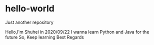 # hello-world
Just another repository

Hello,I'm Shuhei in 2020/09/22
I wanna learn Python and Java for the future 
So, Keep learning
Best Regards
